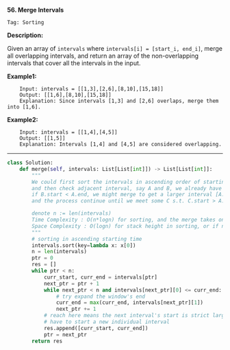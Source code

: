 **56. Merge Intervals**

```Tag: Sorting```

**Description:**

Given an array of ```intervals``` where ```intervals[i] = [start_i, end_i]```, merge all overlapping intervals, and return an array of the non-overlapping intervals that cover all the intervals in the input.

**Example1:**

		Input: intervals = [[1,3],[2,6],[8,10],[15,18]]
		Output: [[1,6],[8,10],[15,18]]
		Explanation: Since intervals [1,3] and [2,6] overlaps, merge them into [1,6].


**Example2:**

		Input: intervals = [[1,4],[4,5]]
		Output: [[1,5]]
		Explanation: Intervals [1,4] and [4,5] are considered overlapping.

-----------

```python
class Solution:
    def merge(self, intervals: List[List[int]]) -> List[List[int]]:
        """
        We could first sort the intervals in ascending order of starting position
        and then check adjacent interval, say A and B, we already have A.start < B.start
        if B.start < A.end, we might merge to get a larger interval [A.start, max(B.end, A.end)]
        and the process continue until we meet some C s.t. C.start > A.end, we have to make a new interval

        denote n := len(intervals)
        Time Complexity : O(n*logn) for sorting, and the merge takes one pass O(n)
        Space Complexity : O(logn) for stack height in sorting, or if not allowed sort in place, need extra O(n)
        """
        # sorting in ascending starting time
        intervals.sort(key=lambda x: x[0])
        n = len(intervals)
        ptr = 0
        res = []
        while ptr < n:
            curr_start, curr_end = intervals[ptr]
            next_ptr = ptr + 1
            while next_ptr < n and intervals[next_ptr][0] <= curr_end:
                # try expand the window's end
                curr_end = max(curr_end, intervals[next_ptr][1])
                next_ptr += 1
            # reach here means the next interval's start is strict larger than curr's end
            # have to start a new individual interval
            res.append([curr_start, curr_end])
            ptr = next_ptr
        return res
```